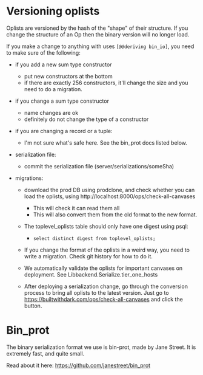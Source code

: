 # Versioning oplists

Oplists are versioned by the hash of the "shape" of their structure.
If you change the structure of an Op then the binary version will no longer load.

If you make a change to anything with uses `[@@deriving bin_io]`, you need to make sure of the following:

- if you add a new sum type constructor
  - put new constructors at the bottom
  - if there are exactly 256 constructors, it'll change the size and you need
    to do a migration.

- if you change a sum type constructor
  - name changes are ok
  - definitely do not change the type of a constructor

- if you are changing a record or a tuple:
  - I'm not sure what's safe here. See the bin_prot docs listed below.

- serialization file:
  - commit the serialization file (server/serializations/someSha)

- migrations:
  - download the prod DB using prodclone, and check whether you can load the
    oplists, using http://localhost:8000/ops/check-all-canvases
    - This will check it can read them all
    - This will also convert them from the old format to the new format.

  - The toplevel_oplists table should only have one digest using psql:
    - `select distinct digest from toplevel_oplists;`

  - If you change the format of the oplists in a weird way, you need to write a
    migration. Check git history for how to do it.

  - We automatically validate the oplists for important canvases on deployment.
    See Libbackend.Serialize.tier_one_hosts

  - After deploying a serialization change, go through the conversion process
    to bring all oplists to the latest version. Just go to
    https://builtwithdark.com/ops/check-all-canvases and click the button.



# Bin_prot

The binary serialization format we use is bin-prot, made by Jane Street. It is
extremely fast, and quite small.

Read about it here: https://github.com/janestreet/bin_prot
